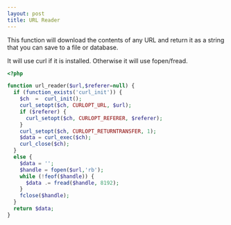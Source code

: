 ```yaml
---
layout: post
title: URL Reader
---
```

This function will download the contents of any URL and return it as a string that you can save to a file or database.

It will use curl if it is installed.  Otherwise it will use fopen/fread.
<!--break-->

```php
<?php

function url_reader($url,$referer=null) {
  if (function_exists('curl_init')) {
    $ch  =  curl_init();
    curl_setopt($ch, CURLOPT_URL, $url);
    if ($referer) {
      curl_setopt($ch, CURLOPT_REFERER, $referer);
    }
    curl_setopt($ch, CURLOPT_RETURNTRANSFER, 1);
    $data = curl_exec($ch);
    curl_close($ch);
  }
  else {
    $data = '';
    $handle = fopen($url,'rb');
    while (!feof($handle)) {
      $data .= fread($handle, 8192);
    }
    fclose($handle);
  }
  return $data;
}
```
